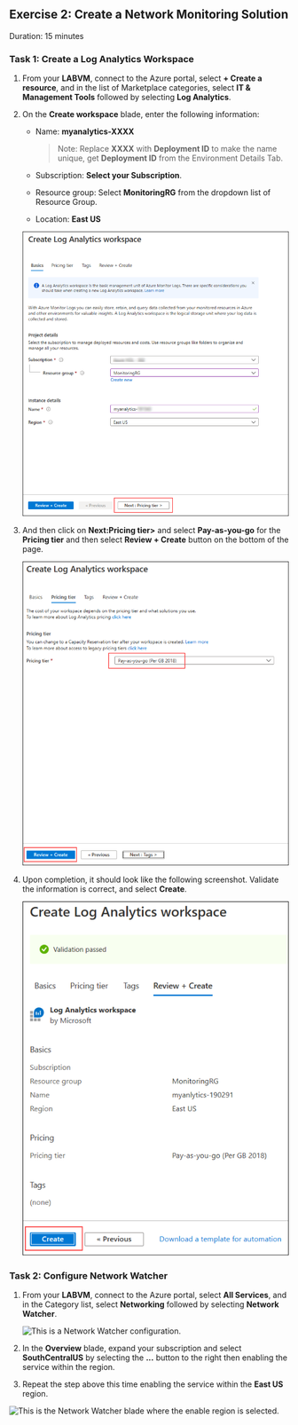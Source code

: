 ## Exercise 2: Create a Network Monitoring Solution

Duration: 15 minutes

### Task 1: Create a Log Analytics Workspace

1.  From your **LABVM**, connect to the Azure portal, select **+ Create a resource**, and in the list of Marketplace categories, select **IT & Management Tools** followed by selecting **Log Analytics**.

2.  On the **Create workspace** blade, enter the following information:

    -  Name: **myanalytics-XXXX**
    
       >Note: Replace **XXXX** with **Deployment ID** to make the name unique, get **Deployment ID** from the Environment Details Tab.

    -  Subscription: **Select your Subscription**.

    -  Resource group: Select **MonitoringRG** from the dropdown list of Resource Group.

    -  Location: **East US**
    
    ![This represents the properly filled out fields when creating a Log Analytics Workspace.](images/ecn29.png)

3.  And then click on **Next:Pricing tier>** and select **Pay-as-you-go** for the **Pricing tier** and then select **Review + Create**    button on the bottom of the page.
   
    ![This represents the properly filled out fields when creating a Log Analytics Workspace.](images/ecn30.png)

  
4.  Upon completion, it should look like the following screenshot. Validate the information is correct, and select **Create**.

    ![This represents the properly filled out fields when creating a Log Analytics Workspace.](images/ecn11.png "Create Log Analytics Workspace")

### Task 2: Configure Network Watcher

1.  From your **LABVM**, connect to the Azure portal, select **All Services**, and in the Category list, select **Networking** followed by selecting **Network Watcher**.

    ![This is a Network Watcher configuration.](images/Hands-onlabstep-by-step-Enterprise-classnetworkinginAzureimages/media/image161.png "All Services blade")

2.  In the **Overview** blade, expand your subscription and select **SouthCentralUS** by selecting the **...** button to the right then enabling the service within the region.

3.   Repeat the step above this time enabling the service within the **East US** region.

   ![This is the Network Watcher blade where the enable region is selected.](images/Hands-onlabstep-by-step-Enterprise-classnetworkinginAzureimages/media/image162.png "Network Watcher Overview blade")
